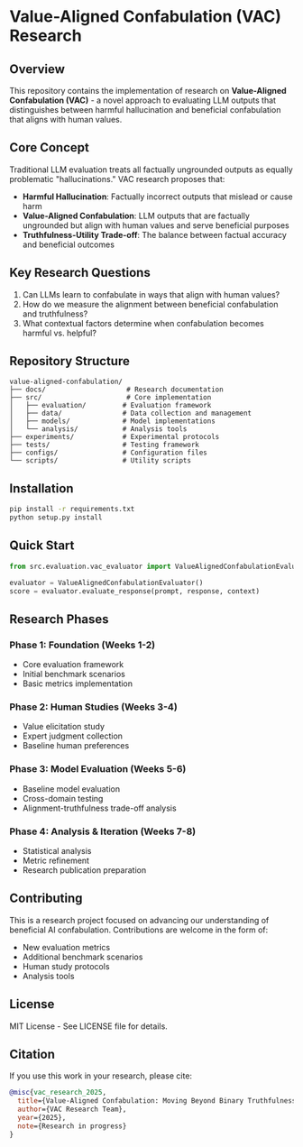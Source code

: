 # Value-Aligned Confabulation (VAC) Research

## Overview

This repository contains the implementation of research on **Value-Aligned Confabulation (VAC)** - a novel approach to evaluating LLM outputs that distinguishes between harmful hallucination and beneficial confabulation that aligns with human values.

## Core Concept

Traditional LLM evaluation treats all factually ungrounded outputs as equally problematic "hallucinations." VAC research proposes that:

- **Harmful Hallucination**: Factually incorrect outputs that mislead or cause harm
- **Value-Aligned Confabulation**: LLM outputs that are factually ungrounded but align with human values and serve beneficial purposes
- **Truthfulness-Utility Trade-off**: The balance between factual accuracy and beneficial outcomes

## Key Research Questions

1. Can LLMs learn to confabulate in ways that align with human values?
2. How do we measure the alignment between beneficial confabulation and truthfulness?
3. What contextual factors determine when confabulation becomes harmful vs. helpful?

## Repository Structure

```
value-aligned-confabulation/
├── docs/                    # Research documentation
├── src/                     # Core implementation
│   ├── evaluation/         # Evaluation framework
│   ├── data/               # Data collection and management
│   ├── models/             # Model implementations
│   └── analysis/           # Analysis tools
├── experiments/            # Experimental protocols
├── tests/                  # Testing framework
├── configs/                # Configuration files
└── scripts/                # Utility scripts
```

## Installation

```bash
pip install -r requirements.txt
python setup.py install
```

## Quick Start

```python
from src.evaluation.vac_evaluator import ValueAlignedConfabulationEvaluator

evaluator = ValueAlignedConfabulationEvaluator()
score = evaluator.evaluate_response(prompt, response, context)
```

## Research Phases

### Phase 1: Foundation (Weeks 1-2)
- Core evaluation framework
- Initial benchmark scenarios
- Basic metrics implementation

### Phase 2: Human Studies (Weeks 3-4)
- Value elicitation study
- Expert judgment collection
- Baseline human preferences

### Phase 3: Model Evaluation (Weeks 5-6)
- Baseline model evaluation
- Cross-domain testing
- Alignment-truthfulness trade-off analysis

### Phase 4: Analysis & Iteration (Weeks 7-8)
- Statistical analysis
- Metric refinement
- Research publication preparation

## Contributing

This is a research project focused on advancing our understanding of beneficial AI confabulation. Contributions are welcome in the form of:

- New evaluation metrics
- Additional benchmark scenarios
- Human study protocols
- Analysis tools

## License

MIT License - See LICENSE file for details.

## Citation

If you use this work in your research, please cite:

```bibtex
@misc{vac_research_2025,
  title={Value-Aligned Confabulation: Moving Beyond Binary Truthfulness in LLM Evaluation},
  author={VAC Research Team},
  year={2025},
  note={Research in progress}
}
```
